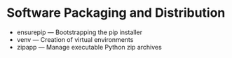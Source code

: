 # Software Packaging and Distribution

- ensurepip — Bootstrapping the pip installer
- venv — Creation of virtual environments
- zipapp — Manage executable Python zip archives

